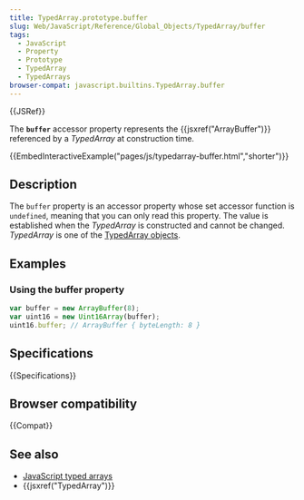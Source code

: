 ```yaml
---
title: TypedArray.prototype.buffer
slug: Web/JavaScript/Reference/Global_Objects/TypedArray/buffer
tags:
  - JavaScript
  - Property
  - Prototype
  - TypedArray
  - TypedArrays
browser-compat: javascript.builtins.TypedArray.buffer
---
```

{{JSRef}}

The **`buffer`** accessor property represents the
{{jsxref("ArrayBuffer")}} referenced by a *TypedArray* at construction
time.

{{EmbedInteractiveExample("pages/js/typedarray-buffer.html","shorter")}}

## Description

The `buffer` property is an accessor property whose set accessor function is
`undefined`, meaning that you can only read this property. The value is
established when the *TypedArray* is constructed and cannot be changed.
*TypedArray* is one of the
[TypedArray objects](/en-US/docs/Web/JavaScript/Reference/Global_Objects/TypedArray#TypedArray_objects).

## Examples

### Using the buffer property

```js
var buffer = new ArrayBuffer(8);
var uint16 = new Uint16Array(buffer);
uint16.buffer; // ArrayBuffer { byteLength: 8 }
```

## Specifications

{{Specifications}}

## Browser compatibility

{{Compat}}

## See also

*   [JavaScript typed arrays](/en-US/docs/Web/JavaScript/Typed_arrays)
*   {{jsxref("TypedArray")}}
